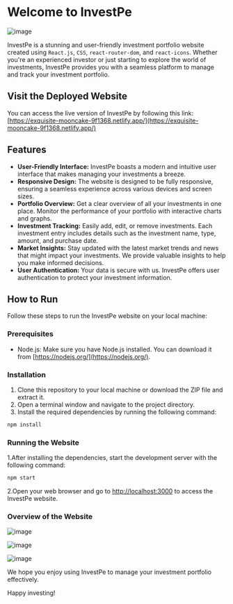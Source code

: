 # Welcome to InvestPe

![image](https://github.com/Ravi-047/InvestPe_assignment/assets/103764080/4737baa5-9e03-4ba8-bd00-48028f1292a8)

InvestPe is a stunning and user-friendly investment portfolio website created using `React.js`, `CSS`, `react-router-dom`, and `react-icons`. Whether you're an experienced investor or just starting to explore the world of investments, InvestPe provides you with a seamless platform to manage and track your investment portfolio.

## Visit the Deployed Website

You can access the live version of InvestPe by following this link: [https://exquisite-mooncake-9f1368.netlify.app/](https://exquisite-mooncake-9f1368.netlify.app/)

## Features

- **User-Friendly Interface:** InvestPe boasts a modern and intuitive user interface that makes managing your investments a breeze.
- **Responsive Design:** The website is designed to be fully responsive, ensuring a seamless experience across various devices and screen sizes.
- **Portfolio Overview:** Get a clear overview of all your investments in one place. Monitor the performance of your portfolio with interactive charts and graphs.
- **Investment Tracking:** Easily add, edit, or remove investments. Each investment entry includes details such as the investment name, type, amount, and purchase date.
- **Market Insights:** Stay updated with the latest market trends and news that might impact your investments. We provide valuable insights to help you make informed decisions.
- **User Authentication:** Your data is secure with us. InvestPe offers user authentication to protect your investment information.

## How to Run

Follow these steps to run the InvestPe website on your local machine:

### Prerequisites

- Node.js: Make sure you have Node.js installed. You can download it from [https://nodejs.org/](https://nodejs.org/).

### Installation

1. Clone this repository to your local machine or download the ZIP file and extract it.
2. Open a terminal window and navigate to the project directory.
3. Install the required dependencies by running the following command:

```bash
npm install
```

### Running the Website

1.After installing the dependencies, start the development server with the following command:

```bash
npm start
```

2.Open your web browser and go to <http://localhost:3000> to access the InvestPe website.

### Overview of the Website

![image](https://github.com/Ravi-047/InvestPe_assignment/assets/103764080/e494d440-3185-4bec-b663-fcc567e55e29)

![image](https://github.com/Ravi-047/InvestPe_assignment/assets/103764080/f482f8a3-18d7-4d3f-b65a-7c230fdf5646)

![image](https://github.com/Ravi-047/InvestPe_assignment/assets/103764080/1d60591c-8d04-4fe2-8599-19b49072e187)

We hope you enjoy using InvestPe to manage your investment portfolio effectively.

Happy investing!
